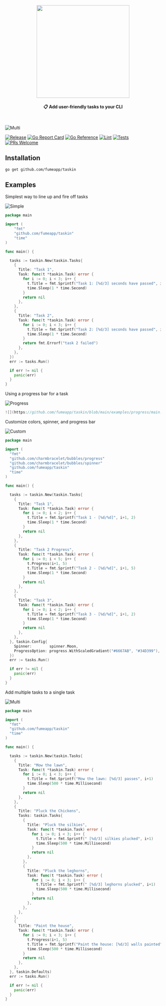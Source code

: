 <h1 align="center">
    <img src="https://github.com/fumeapp/taskin/raw/main/taskin.png" width="300" />
 <br />
</h1>

<p align="center"><strong>📋 Add user-friendly tasks to your CLI </strong></p>
<br />

![Multi](/multi.gif)


[![Release](https://img.shields.io/github/v/release/fumeapp/taskin)](https://github.com/fumeapp/taskin/releases)
[![Go Report Card](https://goreportcard.com/badge/github.com/fumeapp/taskin)](https://goreportcard.com/report/github.com/fumeapp/taskin)
[![Go Reference](https://pkg.go.dev/badge/github.com/fumeapp/taskin.svg)](https://pkg.go.dev/github.com/fumeapp/taskin)
[![Lint](https://github.com/fumeapp/taskin/actions/workflows/lint.yml/badge.svg)](https://github.com/fumeapp/taskin/actions/workflows/lint.yml)
[![Tests](https://github.com/fumeapp/taskin/actions/workflows/test.yml/badge.svg)](https://github.com/fumeapp/taskin/actions/workflows/test.yml)
[![PRs Welcome](https://img.shields.io/badge/PRs-welcome-brightgreen.svg)](https://github.com/fumeapp/taskin/pulls)


## Installation

```bash
go get github.com/fumeapp/taskin
```

## Examples

Simplest way to line up and fire off tasks

![Simple](/simple.gif)

```go
package main

import (
    "fmt"
    "github.com/fumeapp/taskin"
    "time"
)

func main() {

  tasks := taskin.New(taskin.Tasks{
    {
      Title: "Task 1",
      Task: func(t *taskin.Task) error {
        for i := 0; i < 3; i++ {
          t.Title = fmt.Sprintf("Task 1: [%d/3] seconds have passed", i+1)
          time.Sleep(1 * time.Second)
        }
        return nil
      },
    },
    {
      Title: "Task 2",
      Task: func(t *taskin.Task) error {
        for i := 0; i < 3; i++ {
          t.Title = fmt.Sprintf("Task 2: [%d/3] seconds have passed", i+1)
          time.Sleep(1 * time.Second)
        }
        return fmt.Errorf("task 2 failed")
      },
    },
  })
  err := tasks.Run()

  if err != nil {
    panic(err)
  }
}
```

Using a progress bar for a task

![Progress](/progress.gif)


```go
![](https://github.com/fumeapp/taskin/blob/main/examples/progress/main.go)
```

Customize colors, spinner, and progress bar

![Custom](/custom.gif)

```go
package main

import (
  "fmt"
  "github.com/charmbracelet/bubbles/progress"
  "github.com/charmbracelet/bubbles/spinner"
  "github.com/fumeapp/taskin"
  "time"
)

func main() {

  tasks := taskin.New(taskin.Tasks{
    {
      Title: "Task 1",
      Task: func(t *taskin.Task) error {
        for i := 0; i < 2; i++ {
          t.Title = fmt.Sprintf("Task 1 - [%d/%d]", i+1, 2)
          time.Sleep(1 * time.Second)
        }
        return nil
      },
    },
    {
      Title: "Task 2 Progress",
      Task: func(t *taskin.Task) error {
        for i := 0; i < 5; i++ {
          t.Progress(i+1, 5)
          t.Title = fmt.Sprintf("Task 2 - [%d/%d]", i+1, 5)
          time.Sleep(1 * time.Second)
        }
        return nil
      },
    },
    {
      Title: "Task 3",
      Task: func(t *taskin.Task) error {
        for i := 0; i < 2; i++ {
          t.Title = fmt.Sprintf("Task 3 - [%d/%d]", i+1, 2)
          time.Sleep(1 * time.Second)
        }
        return nil
      },
    },
  }, taskin.Config{
    Spinner:        spinner.Moon,
    ProgressOption: progress.WithScaledGradient("#6667AB", "#34D399"),
  })
  err := tasks.Run()

  if err != nil {
    panic(err)
  }
}


```

Add multiple tasks to a single task

![Multi](/multi.gif)

```go
package main

import (
  "fmt"
  "github.com/fumeapp/taskin"
  "time"
)

func main() {

  tasks := taskin.New(taskin.Tasks{
    {
      Title: "Mow the lawn",
      Task: func(t *taskin.Task) error {
        for i := 0; i < 3; i++ {
          t.Title = fmt.Sprintf("Mow the lawn: [%d/3] passes", i+1)
          time.Sleep(500 * time.Millisecond)
        }
        return nil
      },
    },
    {
      Title: "Pluck the Chickens",
      Tasks: taskin.Tasks{
        {
          Title: "Pluck the silkies",
          Task: func(t *taskin.Task) error {
            for i := 0; i < 3; i++ {
              t.Title = fmt.Sprintf(" [%d/3] silkies plucked", i+1)
              time.Sleep(500 * time.Millisecond)
            }
            return nil
          },
        },
        {
          Title: "Pluck the leghorns",
          Task: func(t *taskin.Task) error {
            for i := 0; i < 3; i++ {
              t.Title = fmt.Sprintf(" [%d/3] leghorns plucked", i+1)
              time.Sleep(500 * time.Millisecond)
            }
            return nil
          },
        },
      },
    },
    {
      Title: "Paint the house",
      Task: func(t *taskin.Task) error {
        for i := 0; i < 3; i++ {
          t.Progress(i+1, 5)
          t.Title = fmt.Sprintf("Paint the house: [%d/3] walls painted", i+1)
          time.Sleep(500 * time.Millisecond)
        }
        return nil
      },
    },
  }, taskin.Defaults)
  err := tasks.Run()

  if err != nil {
    panic(err)
  }
}

```

